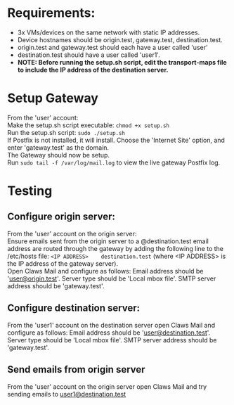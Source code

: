 # Requirements:
- 3x VMs/devices on the same network with static IP addresses.
- Device hostnames should be origin.test, gateway.test, destination.test.
- origin.test and gateway.test should each have a user called 'user'
- destination.test should have a user called 'user1'.
- __NOTE: Before running the setup.sh script, edit the transport-maps file to include the IP address of the destination server.__

# Setup Gateway
From the 'user' account:  
Make the setup.sh script executable: `chmod +x setup.sh`  
Run the setup.sh script: `sudo ./setup.sh`  
If Postfix is not installed, it will install. Choose the 'Internet Site' option, and enter 'gateway.test' as the domain.  
The Gateway should now be setup.  
Run `sudo tail -f /var/log/mail.log` to view the live gateway Postfix log.

# Testing
## Configure origin server:
From the 'user' account on the origin server:  
Ensure emails sent from the origin server to a @destination.test email address are routed through the gateway by adding the following line to the /etc/hosts file: `<IP ADDRESS>    destination.test` (where \<IP ADDRESS> is the IP address of the gateway server).  
Open Claws Mail and configure as follows: Email address should be 'user@origin.test'. Server type should be 'Local mbox file'. SMTP server address should be 'gateway.test'.

## Configure destination server:
From the 'user1' account on the destination server open Claws Mail and configure as follows:  Email address should be 'user@destination.test'. Server type should be 'Local mbox file'. SMTP server address should be 'gateway.test'.

## Send emails from origin server
From the 'user' account on the origin server open Claws Mail and try sending emails to user1@destination.test
